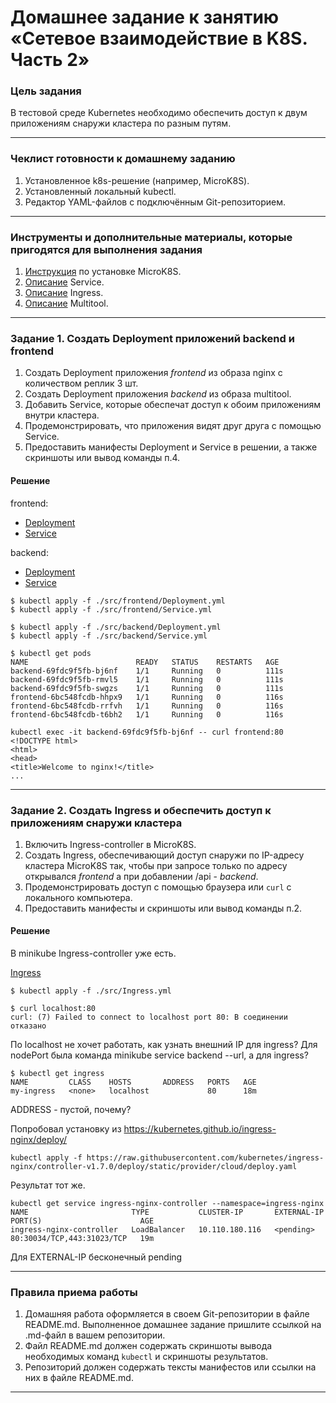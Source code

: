 # Домашнее задание к занятию «Сетевое взаимодействие в K8S. Часть 2»

### Цель задания

В тестовой среде Kubernetes необходимо обеспечить доступ к двум приложениям снаружи кластера по разным путям.

------

### Чеклист готовности к домашнему заданию

1. Установленное k8s-решение (например, MicroK8S).
2. Установленный локальный kubectl.
3. Редактор YAML-файлов с подключённым Git-репозиторием.

------

### Инструменты и дополнительные материалы, которые пригодятся для выполнения задания

1. [Инструкция](https://microk8s.io/docs/getting-started) по установке MicroK8S.
2. [Описание](https://kubernetes.io/docs/concepts/services-networking/service/) Service.
3. [Описание](https://kubernetes.io/docs/concepts/services-networking/ingress/) Ingress.
4. [Описание](https://github.com/wbitt/Network-MultiTool) Multitool.

------

### Задание 1. Создать Deployment приложений backend и frontend

1. Создать Deployment приложения _frontend_ из образа nginx с количеством реплик 3 шт.
2. Создать Deployment приложения _backend_ из образа multitool. 
3. Добавить Service, которые обеспечат доступ к обоим приложениям внутри кластера. 
4. Продемонстрировать, что приложения видят друг друга с помощью Service.
5. Предоставить манифесты Deployment и Service в решении, а также скриншоты или вывод команды п.4.

#### Решение

frontend:
- [Deployment](src/frontend/Deployment.yml)
- [Service](src/frontend/Service.yml)

backend:
- [Deployment](src/backend/Deployment.yml)
- [Service](src/backend/Service.yml)

```
$ kubectl apply -f ./src/frontend/Deployment.yml
$ kubectl apply -f ./src/frontend/Service.yml

$ kubectl apply -f ./src/backend/Deployment.yml
$ kubectl apply -f ./src/backend/Service.yml

$ kubectl get pods
NAME                        READY   STATUS    RESTARTS   AGE
backend-69fdc9f5fb-bj6nf    1/1     Running   0          111s
backend-69fdc9f5fb-rmvl5    1/1     Running   0          111s
backend-69fdc9f5fb-swgzs    1/1     Running   0          111s
frontend-6bc548fcdb-hhpx9   1/1     Running   0          116s
frontend-6bc548fcdb-rrfvh   1/1     Running   0          116s
frontend-6bc548fcdb-t6bh2   1/1     Running   0          116s

kubectl exec -it backend-69fdc9f5fb-bj6nf -- curl frontend:80
<!DOCTYPE html>
<html>
<head>
<title>Welcome to nginx!</title>
...
```
------

### Задание 2. Создать Ingress и обеспечить доступ к приложениям снаружи кластера

1. Включить Ingress-controller в MicroK8S.
2. Создать Ingress, обеспечивающий доступ снаружи по IP-адресу кластера MicroK8S так, чтобы при запросе только по адресу открывался _frontend_ а при добавлении /api - _backend_.
3. Продемонстрировать доступ с помощью браузера или `curl` с локального компьютера.
4. Предоставить манифесты и скриншоты или вывод команды п.2.

#### Решение
В minikube Ingress-controller уже есть.

[Ingress](src/Ingress.yml)

```
$ kubectl apply -f ./src/Ingress.yml

$ curl localhost:80
curl: (7) Failed to connect to localhost port 80: В соединении отказано
```
По localhost не хочет работать, как узнать внешний IP для ingress?
Для nodePort была команда minikube service backend --url, а для ingress?

```
$ kubectl get ingress
NAME         CLASS    HOSTS       ADDRESS   PORTS   AGE
my-ingress   <none>   localhost             80      18m
```
ADDRESS - пустой, почему?

Попробовал установку из https://kubernetes.github.io/ingress-nginx/deploy/

```
kubectl apply -f https://raw.githubusercontent.com/kubernetes/ingress-nginx/controller-v1.7.0/deploy/static/provider/cloud/deploy.yaml
```

Результат тот же.
```
kubectl get service ingress-nginx-controller --namespace=ingress-nginx
NAME                       TYPE           CLUSTER-IP       EXTERNAL-IP   PORT(S)                      AGE
ingress-nginx-controller   LoadBalancer   10.110.180.116   <pending>     80:30034/TCP,443:31023/TCP   19m
```
Для EXTERNAL-IP бесконечный pending

------

### Правила приема работы

1. Домашняя работа оформляется в своем Git-репозитории в файле README.md. Выполненное домашнее задание пришлите ссылкой на .md-файл в вашем репозитории.
2. Файл README.md должен содержать скриншоты вывода необходимых команд `kubectl` и скриншоты результатов.
3. Репозиторий должен содержать тексты манифестов или ссылки на них в файле README.md.

------
